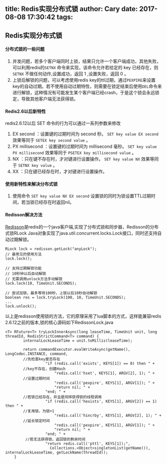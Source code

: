 title: Redis实现分布式锁
author: Cary
date: 2017-08-08 17:30:42
tags:
---
## Redis实现分布式锁
#### 分布式锁的一些问题
1. 并发问题，若多个客户端同时上锁，结果只允许一个客户端成功，其他失败，可以利用redis的`SETNX` 命令来实现，该命令允许若给定的 key 已经存在，则 `SETNX` 不做任何动作,设置成功，返回 1 ,设置失败，返回 0 。
1. 上锁后解锁的问题，可以考虑使用redis key的ttl过期，通过`PEXPIRE`来设置key的自动过期。若不使用自动过期特性，则需要在锁定结束后使用`DEL`命令来进行解锁，这种情况有可能发生某个客户端已经crash，于是这个锁会永远锁定，导致其他客户端无法获得锁。

#### Redis2.6以后新特性
redis2.6.12以后 SET 命令的行为可以通过一系列参数来修改
1. EX second ：设置键的过期时间为 second 秒。 `SET key value EX second` 效果等同于 `SETEX key second value` 。
1. PX millisecond ：设置键的过期时间为 millisecond 毫秒。 `SET key value PX millisecond` 效果等同于 `PSETEX key millisecond value` 。
1. NX ：只在键不存在时，才对键进行设置操作。 `SET key value NX` 效果等同于 `SETNX key value` 。
1. XX ：只在键已经存在时，才对键进行设置操作。

#### 使用新特性来解决分布式锁
1. 使用命令 `SET key value NX EX second` 设置锁的同时为锁设置TTL过期时间，若当锁已经存在时返回nil。

#### Redisson解决方法
[Redisson](https://github.com/redisson/redisson/wiki/Redisson%E9%A1%B9%E7%9B%AE%E4%BB%8B%E7%BB%8D)是redis的一个java客户端,实现了分布式锁和同步器，Redisson的分布式锁RLock Java对象实现了java.util.concurrent.locks.Lock接口，同时还支持自动过期解锁。
```
RLock lock = redisson.getLock("anyLock");
// 最常见的使用方法
lock.lock();

// 支持过期解锁功能
// 10秒钟以后自动解锁
// 无需调用unlock方法手动解锁
lock.lock(10, TimeUnit.SECONDS);

// 尝试加锁，最多等待100秒，上锁以后10秒自动解锁
boolean res = lock.tryLock(100, 10, TimeUnit.SECONDS);
...
lock.unlock();

```

以上是redisson使用锁的方法，它的原理采用了lua脚本的方式，这样能兼容redis 2.6.12之前的版本,锁的核心源码如下RedissonLock.java
```
<T> RFuture<T> tryLockInnerAsync(long leaseTime, TimeUnit unit, long threadId, RedisStrictCommand<T> command) {
        internalLockLeaseTime = unit.toMillis(leaseTime);

        return commandExecutor.evalWriteAsync(getName(), LongCodec.INSTANCE, command,
        //先检查key是否存在
                  "if (redis.call('exists', KEYS[1]) == 0) then " +
        //key不存在，创建Hash
                      "redis.call('hset', KEYS[1], ARGV[2], 1); " +
        //设置过期时间
                      "redis.call('pexpire', KEYS[1], ARGV[1]); " +
                      "return nil; " +
                  "end; " +
        //若锁已经存在，并且是同样获得锁的线程调用
                  "if (redis.call('hexists', KEYS[1], ARGV[2]) == 1) then " +
        //复用锁，为锁+1
                      "redis.call('hincrby', KEYS[1], ARGV[2], 1); " +
        //延长锁定时间
                      "redis.call('pexpire', KEYS[1], ARGV[1]); " +
                      "return nil; " +
                  "end; " +
         //若无法获得锁，返回锁的剩余时间
                  "return redis.call('pttl', KEYS[1]);",
                    Collections.<Object>singletonList(getName()), internalLockLeaseTime, getLockName(threadId));
    }
    
```